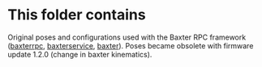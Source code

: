 # This folder contains
Original poses and configurations used with the Baxter RPC framework 
([baxterrpc](https://lude-ma@bitbucket.org/lude-ma/baxterrpc.git), 
[baxterservice](https://lude-ma@bitbucket.org/lude-ma/baxterservice.git), 
[baxter](https://lude-ma@bitbucket.org/lude-ma/baxter.git)).
Poses became obsolete with firmware update 1.2.0 (change in baxter 
kinematics).